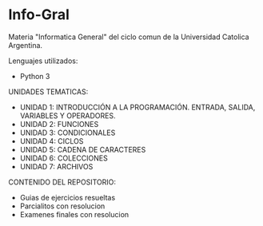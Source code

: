 # Info-Gral

Materia "Informatica General" del ciclo comun de la Universidad Catolica Argentina. 

Lenguajes utilizados:
- Python 3


UNIDADES TEMATICAS:

- UNIDAD 1: INTRODUCCIÓN A LA PROGRAMACIÓN. ENTRADA, SALIDA, VARIABLES Y OPERADORES.
- UNIDAD 2: FUNCIONES
- UNIDAD 3: CONDICIONALES
- UNIDAD 4: CICLOS
- UNIDAD 5: CADENA DE CARACTERES
- UNIDAD 6: COLECCIONES
- UNIDAD 7: ARCHIVOS


CONTENIDO DEL REPOSITORIO:

- Guias de ejercicios resueltas
- Parcialitos con resolucion
- Examenes finales con resolucion

